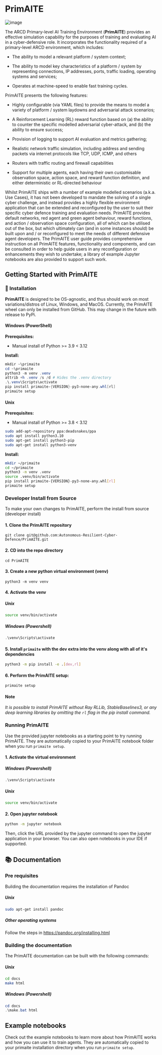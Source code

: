 # PrimAITE

![image](./PrimAITE_logo_transparent.png)

The ARCD Primary-level AI Training Environment (**PrimAITE**) provides an effective simulation capability for the purposes of training and evaluating AI in a cyber-defensive role. It incorporates the functionality required of a primary-level ARCD environment, which includes:

- The ability to model a relevant platform / system context;

- The ability to model key characteristics of a platform / system by representing connections, IP addresses, ports, traffic loading, operating systems and services;

- Operates at machine-speed to enable fast training cycles.

PrimAITE presents the following features:

- Highly configurable (via YAML files) to provide the means to model a variety of platform / system laydowns and adversarial attack scenarios;

- A Reinforcement Learning (RL) reward function based on (a) the ability to counter the specific modelled adversarial cyber-attack, and (b) the ability to ensure success;

- Provision of logging to support AI evaluation and metrics gathering;

- Realistic network traffic simulation, including address and sending packets via internet protocols like TCP, UDP, ICMP, and others

- Routers with traffic routing and firewall capabilities

- Support for multiple agents, each having their own customisable observation space, action space, and reward function definition, and either deterministic or RL-directed behaviour

Whilst PrimAITE ships with a number of example modelled scenarios (a.k.a. Use Cases), it has not been developed to mandate the solving of a single cyber challenge, and instead provides a highly flexible environment application that can be extended and reconfigured by the user to suit their specific cyber defence training and evaluation needs. PrimAITE provides default networks, red agent and green agent behaviour, reward functions, and action / observation space configuration, all of which can be utilised out of the box, but which ultimately can (and in some instances should) be built upon and / or reconfigured to meet the needs of different defensive agent developers. The PrimAITE user guide provides comprehensive instruction on all PrimAITE features, functionality and components, and can be consulted in order to help guide users in any reconfiguration or enhancements they wish to undertake; a library of example Jupyter notebooks are also provided to support such work.

## Getting Started with PrimAITE

### 💫 Installation
**PrimAITE** is designed to be OS-agnostic, and thus should work on most variations/distros of Linux, Windows, and MacOS.
Currently, the PrimAITE wheel can only be installed from GitHub. This may change in the future with release to PyPi.

#### Windows (PowerShell)

**Prerequisites:**
* Manual install of Python >= 3.9 < 3.12

**Install:**

``` powershell
mkdir ~\primaite
cd ~\primaite
python3 -m venv .venv
attrib +h .venv /s /d # Hides the .venv directory
.\.venv\Scripts\activate
pip install primaite-{VERSION}-py3-none-any.whl[rl]
primaite setup
```


#### Unix

**Prerequisites:**
* Manual install of Python >= 3.8 < 3.12

``` bash
sudo add-apt-repository ppa:deadsnakes/ppa
sudo apt install python3.10
sudo apt-get install python3-pip
sudo apt-get install python3-venv
```
**Install:**

``` bash
mkdir ~/primaite
cd ~/primaite
python3 -m venv .venv
source .venv/bin/activate
pip install primaite-{VERSION}-py3-none-any.whl[rl]
primaite setup
```



### Developer Install from Source
To make your own changes to PrimAITE, perform the install from source (developer install)

#### 1. Clone the PrimAITE repository
``` unix
git clone git@github.com:Autonomous-Resilient-Cyber-Defence/PrimAITE.git
```

#### 2. CD into the repo directory
``` unix
cd PrimAITE
```
#### 3. Create a new python virtual environment (venv)

```unix
python3 -m venv venv
```

#### 4. Activate the venv

##### Unix
```bash
source venv/bin/activate
```

##### Windows (Powershell)
```powershell
.\venv\Scripts\activate
```

#### 5. Install `primaite` with the dev extra into the venv along with all of it's dependencies

```bash
python3 -m pip install -e .[dev,rl]
```

#### 6. Perform the PrimAITE setup:

```bash
primaite setup
```

#### Note
*It is possible to install PrimAITE without Ray RLLib, StableBaselines3, or any deep learning libraries by omitting the `rl` flag in the pip install command.*

### Running PrimAITE

Use the provided jupyter notebooks as a starting point to try running PrimAITE. They are automatically copied to your PrimAITE notebook folder when you run `primaite setup`.

#### 1. Activate the virtual environment

##### Windows (Powershell)
```powershell
.\venv\Scripts\activate
```

##### Unix
```bash
source venv/bin/activate
```

#### 2. Open jupyter notebook

```bash
python -m jupyter notebook
```
Then, click the URL provided by the jupyter command to open the jupyter application in your browser. You can also open notebooks in your IDE if supported.

## 📚 Documentation

### Pre requisites

Building the documentation requires the installation of Pandoc

##### Unix
```bash
sudo apt-get install pandoc
```

##### Other operating systems
Follow the steps in https://pandoc.org/installing.html

### Building the documentation

The PrimAITE documentation can be built with the following commands:

##### Unix
```bash
cd docs
make html
```

##### Windows (Powershell)
```powershell
cd docs
.\make.bat html
```


## Example notebooks
Check out the example notebooks to learn more about how PrimAITE works and how you can use it to train agents. They are automatically copied to your primaite installation directory when you run `primaite setup`.
